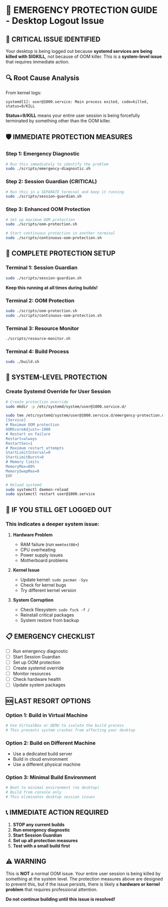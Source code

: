 # 🚨 EMERGENCY PROTECTION GUIDE - Desktop Logout Issue

## 🚨 **CRITICAL ISSUE IDENTIFIED**

Your desktop is being logged out because **systemd services are being killed with SIGKILL**, not because of OOM killer. This is a **system-level issue** that requires immediate action.

## 🔍 **Root Cause Analysis**

From kernel logs:
```
systemd[1]: user@1000.service: Main process exited, code=killed, status=9/KILL
```

**Status=9/KILL** means your entire user session is being forcefully terminated by something other than the OOM killer.

## 🛡️ **IMMEDIATE PROTECTION MEASURES**

### **Step 1: Emergency Diagnostic**
```bash
# Run this immediately to identify the problem
sudo ./scripts/emergency-diagnostic.sh
```

### **Step 2: Session Guardian (CRITICAL)**
```bash
# Run this in a SEPARATE terminal and keep it running
sudo ./scripts/session-guardian.sh
```

### **Step 3: Enhanced OOM Protection**
```bash
# Set up maximum OOM protection
sudo ./scripts/oom-protection.sh

# Start continuous protection in another terminal
sudo ./scripts/continuous-oom-protection.sh
```

## 🚀 **COMPLETE PROTECTION SETUP**

### **Terminal 1: Session Guardian**
```bash
sudo ./scripts/session-guardian.sh
```
**Keep this running at all times during builds!**

### **Terminal 2: OOM Protection**
```bash
sudo ./scripts/oom-protection.sh
sudo ./scripts/continuous-oom-protection.sh
```

### **Terminal 3: Resource Monitor**
```bash
./scripts/resource-monitor.sh
```

### **Terminal 4: Build Process**
```bash
sudo ./build.sh
```

## 🔧 **SYSTEM-LEVEL PROTECTION**

### **Create Systemd Override for User Session**
```bash
# Create protection override
sudo mkdir -p /etc/systemd/system/user@1000.service.d/

sudo tee /etc/systemd/system/user@1000.service.d/emergency-protection.conf > /dev/null << 'EOF'
[Service]
# Maximum OOM protection
OOMScoreAdjust=-1000
# Restart on failure
Restart=always
RestartSec=1
# Maximum restart attempts
StartLimitInterval=0
StartLimitBurst=0
# Memory limits
MemoryMax=80%
MemorySwapMax=0
EOF

# Reload systemd
sudo systemctl daemon-reload
sudo systemctl restart user@1000.service
```

## 🚨 **IF YOU STILL GET LOGGED OUT**

### **This indicates a deeper system issue:**

1. **Hardware Problem**
   - RAM failure (run `memtest86+`)
   - CPU overheating
   - Power supply issues
   - Motherboard problems

2. **Kernel Issue**
   - Update kernel: `sudo pacman -Syu`
   - Check for kernel bugs
   - Try different kernel version

3. **System Corruption**
   - Check filesystem: `sudo fsck -f /`
   - Reinstall critical packages
   - System restore from backup

## 📋 **EMERGENCY CHECKLIST**

- [ ] Run emergency diagnostic
- [ ] Start Session Guardian
- [ ] Set up OOM protection
- [ ] Create systemd override
- [ ] Monitor resources
- [ ] Check hardware health
- [ ] Update system packages

## 🆘 **LAST RESORT OPTIONS**

### **Option 1: Build in Virtual Machine**
```bash
# Use VirtualBox or QEMU to isolate the build process
# This prevents system crashes from affecting your desktop
```

### **Option 2: Build on Different Machine**
- Use a dedicated build server
- Build in cloud environment
- Use a different physical machine

### **Option 3: Minimal Build Environment**
```bash
# Boot to minimal environment (no desktop)
# Build from console only
# This eliminates desktop session issues
```

## 📞 **IMMEDIATE ACTION REQUIRED**

1. **STOP any current builds**
2. **Run emergency diagnostic**
3. **Start Session Guardian**
4. **Set up all protection measures**
5. **Test with a small build first**

## ⚠️ **WARNING**

This is **NOT** a normal OOM issue. Your entire user session is being killed by something at the system level. The protection measures above are designed to prevent this, but if the issue persists, there is likely a **hardware or kernel problem** that requires professional attention.

**Do not continue building until this issue is resolved!**
